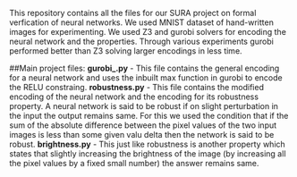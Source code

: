 This repository contains all the files for our SURA project on formal verfication of neural networks.
We used MNIST dataset of hand-written images for experimenting. 
We used Z3 and gurobi solvers for encoding the neural network and the properties. Through various experiments gurobi performed better than Z3 
solving larger encodings in less time.

##Main project files:
**gurobi_.py** - This file contains the general encoding for a neural network and uses the inbuilt max function in gurobi to encode the RELU constraing.
**robustness.py** - This file contains the modified encoding of the neural network and the encoding for its robustness property. A neural network is said to be robust if on slight perturbation in the input the output remains same. For this we used the condition that if the sum of the absolute difference
between the pixel values of the two input images is less than some given valu delta then the network is said to be robust.
**brightness.py** - This just like robustness is another property which states that slightly increasing the brightness of the image (by increasing all
the pixel values by a fixed small number) the answer remains same.
